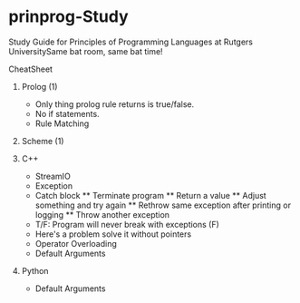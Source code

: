 prinprog-Study
==============

Study Guide for Principles of Programming Languages at Rutgers UniversitySame bat room, same bat time!

CheatSheet

1. Prolog (1)
	* Only thing prolog rule returns is true/false.
	* No if statements.
	* Rule Matching

2. Scheme (1)
	
3. C++
	* StreamIO
	* Exception
	* Catch block
		** Terminate program
		** Return a value
		** Adjust something and try again
		** Rethrow same exception after printing or logging
		** Throw another exception
	* T/F: Program will never break with exceptions (F)
	* Here's a problem solve it without pointers
	* Operator Overloading
	* Default Arguments

4. Python
	* Default Arguments
